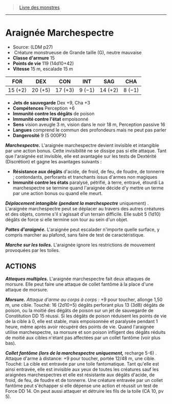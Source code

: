﻿> [Livre des monstres](tome_of_beasts.md)

---

# Araignée Marchespectre

- Source: (LDM p27)
-  Créature monstrueuse de Grande taille (G), neutre mauvaise
- **Classe d'armure** 15
- **Points de vie** 119 (14d10+42)
- **Vitesse** 15 m, escalade 15 m

|FOR|DEX|CON|INT|SAG|CHA|
|---|---|---|---|---|---|
|15 (+2)|20 (+5)|17 (+3)|9 (−1)|14 (+2)|8 (−1)|

- **Jets de sauvegarde** Dex +9, Cha +3
- **Compétences** Perception +6
- **Immunité contre les dégâts** de poison
- **Immunité contre l'état** empoisonné
- **Sens** vision aveugle 3 m, vision dans le noir 18 m, Perception passive 16
- **Langues** comprend le commun des profondeurs mais ne peut pas parler
- **Dangerosité** 9 (5 000PX)

**_Marchespectre._** L'araignée marchespectre devient invisible et intangible par une action bonus. Cette invisibilité ne se dissipe pas si elle attaque. Tant que l'araignée est invisible, elle est avantagée sur les tests de Dextérité (Discrétion) et gagne les avantages suivants :

- **Résistance aux dégâts** d'acide, de froid, de feu, de foudre, de tonnerre ; contondants, perforants et tranchants issus d'armes non magiques
- **Immunité contre les états** paralysé, pétrifié, à terre, entravé, étourdi La marchespectre se termine quand l'araignée décide d'y mettre un terme par une action bonus ou quand elle meurt.

**_Déplacement intangible (pendant la marchespectre_** uniquement) . L'araignée marchespectre peut se déplacer au travers des autres créatures et des objets, comme s'il s'agissait d'un terrain difficile. Elle subit 5 (1d10) dégâts de force si elle termine son tour au sein d'un objet.

**_Pattes d'araignée._** L'araignée peut escalader n'importe quelle surface, y compris marcher au plafond, sans faire de test de caractéristique.

**_Marche sur les toiles._** L'araignée ignore les restrictions de mouvement provoquées par les toiles.

## ACTIONS

**_Attaques multiples._** L'araignée marchespectre fait deux attaques de morsure. Elle peut faire une attaque de collet fantôme à la place d'une attaque de morsure.

**_Morsure._** _Attaque d'arme au corps à corps :_ +9 pour toucher, allonge 1,50 m, une cible. Touché: 16 (2d10+5) dégâts perforant plus 13 (3d8) dégâts de poison, ou la moitié des dégâts de poison sur un jet de sauvegarde de Constitution DD 15 réussi. Si les dégâts de poison réduisent les points de vie de la cible à 0, elle est stable, mais empoisonnée et paralysée pendant 1 heure, même après avoir récupéré des points de vie. Quand l'araignée utilise marchespectre, sa morsure et son poison infligent des dégâts réduits de moitié aux cibles n'étant pas affectées par un collet fantôme (voir plus bas).

**_Collet fantôme (lors de la marchespectre uniquement,_** recharge 5-6) . Attaque d'arme à distance: +9 pour toucher, portée 12/48 m, une cible. Touché: La cible est entravée par une toile fantomatique. Tant qu'elle est ainsi entravée, elle est invisible aux yeux de toutes les créatures sauf les araignées marchespectres et elle est résistante aux dégâts d'acide, de froid, de feu, de foudre et de tonnerre. Une créature entravée par un collet fantôme peut s'échapper si elle dépense une action et réussit un test de Force DD 14. On peut aussi attaquer et détruire les fils de la toile (CA 10, pv 5).

